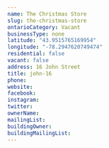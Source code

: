 ```yaml
---
name: The Christmas Store 
slug: the-christmas-store
ontarioCategory: Vacant
businessType: none
latitude: "43.9515765169954"
longitude: "-78.2947620749474"
residential: false
vacant: false
address: 16 John Street
title: john-16
phone: 
website: 
facebook: 
instagram: 
twitter: 
ownerName: 
mailingList: 
buildingOwner: 
buildingMailingList: 
---
```


